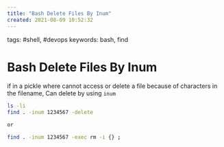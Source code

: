 ```yaml
---
title: "Bash Delete Files By Inum"
created: 2021-08-09 10:52:32
---
```


tags: #shell, #devops
keywords: bash, find

# Bash Delete Files By Inum

if in a pickle where cannot access or delete a file because of characters in the filename, Can delete by using `inum`

```Bash
ls -li
find . -inum 1234567 -delete

or

find . -inum 1234567 -exec rm -i {} ;
```
